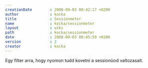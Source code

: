 ```yaml
---
creationDate        : 2008-09-03 00:42:17 +0200 
author              : kocka 
title               : Sessionmeter 
name                : kocka/sessionmeter 
layout              : wiki 
path                : kocka/sessionmeter 
date                : 2008-09-03 00:45:59 +0200 
version             : 2 
creator             : kocka 
---
```

Egy filter arra, hogy nyomon tudd kovetni a sessionüod valtozasait.
